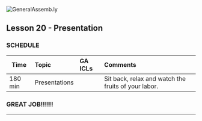 ![GeneralAssemb.ly](../../img/icons/instr_agenda.png)


## Lesson 20 - Presentation



### SCHEDULE


| Time        | Topic| GA ICLs| Comments |
| ------------- |:-------------|:-------------------|:----------------|
| 180 min | Presentations | | Sit back, relax and watch the fruits of your labor.|



### GREAT JOB!!!!!!



---
